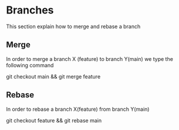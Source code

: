 # Branches 

This section explain how to merge and rebase a branch

## Merge

In order to merge a branch X (feature) to branch Y(main) we type the following command

git checkout main && git merge feature

## Rebase

In order to rebase a branch X(feature) from branch Y(main)

git checkout feature && git rebase main